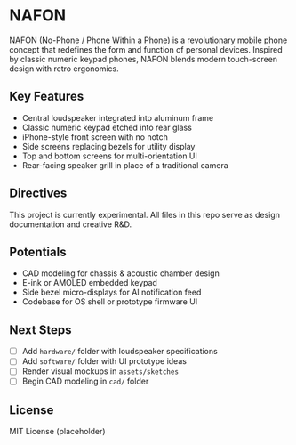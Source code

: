 # NAFON

NAFON (No-Phone / Phone Within a Phone) is a revolutionary mobile phone concept that redefines the form and function of personal devices. Inspired by classic numeric keypad phones, NAFON blends modern touch-screen design with retro ergonomics.

## Key Features

- Central loudspeaker integrated into aluminum frame
- Classic numeric keypad etched into rear glass
- iPhone-style front screen with no notch
- Side screens replacing bezels for utility display
- Top and bottom screens for multi-orientation UI
- Rear-facing speaker grill in place of a traditional camera

## Directives

This project is currently experimental. All files in this repo serve as design documentation and creative R&D.

## Potentials

- CAD modeling for chassis & acoustic chamber design
- E-ink or AMOLED embedded keypad
- Side bezel micro-displays for AI notification feed
- Codebase for OS shell or prototype firmware UI

## Next Steps

- [ ] Add `hardware/` folder with loudspeaker specifications
- [ ] Add `software/` folder with UI prototype ideas
- [ ] Render visual mockups in `assets/sketches`
- [ ] Begin CAD modeling in `cad/` folder

## License

MIT License (placeholder)
